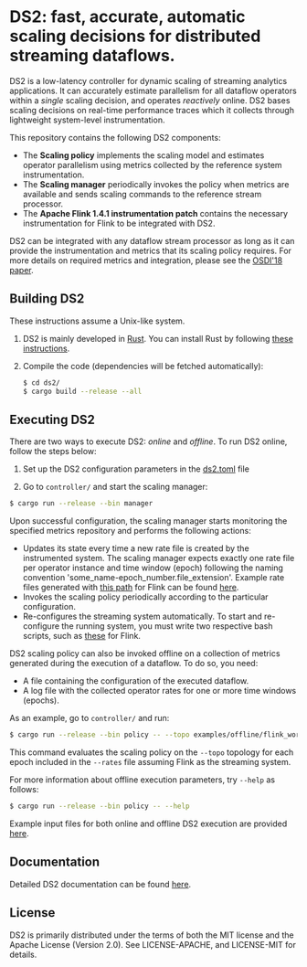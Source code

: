 # DS2: fast, accurate, automatic scaling decisions for distributed streaming dataflows.

DS2 is a low-latency controller for dynamic scaling of streaming analytics applications. It can accurately estimate parallelism for all dataflow operators within a _single_ scaling decision, and operates _reactively_ online. DS2 bases scaling decisions on real-time performance traces which it collects through lightweight system-level instrumentation.

This repository contains the following DS2 components:
* The **Scaling policy** implements the scaling model and estimates operator parallelism using metrics collected by the reference system instrumentation.
* The **Scaling manager** periodically invokes the policy when metrics are available and sends scaling commands to the reference stream processor.
* The **Apache Flink 1.4.1 instrumentation patch** contains the necessary instrumentation for Flink to be integrated with DS2.

DS2 can be integrated with any dataflow stream processor as long as it can provide the instrumentation and metrics that its scaling policy requires. For more details on required metrics and integration, please see the [OSDI'18 paper](https://www.usenix.org/system/files/osdi18-kalavri.pdf).

## Building DS2
These instructions assume a Unix-like system.

1. DS2 is mainly developed in [Rust](https://www.rust-lang.org). You can install Rust by following [these instructions](https://www.rust-lang.org/downloads.html).

2. Compile the code (dependencies will be fetched automatically):
    ```bash
    $ cd ds2/
    $ cargo build --release --all
    ```

## Executing DS2 

There are two ways to execute DS2: _online_ and _offline_. To run DS2 online, follow the steps below:

1. Set up the DS2 configuration parameters in the [ds2.toml](https://github.com/strymon-system/ds2/blob/master/controller/config/ds2.toml) file

2. Go to `controller/` and start the scaling manager:

```bash
$ cargo run --release --bin manager
```

Upon successful configuration, the scaling manager starts monitoring the specified metrics repository and performs the following actions:

* Updates its state every time a new rate file is created by the instrumented system. The scaling manager expects exactly one rate file per operator instance and time window (epoch) following the naming convention 'some_name-epoch_number.file_extension'. Example rate files generated with [this path](https://github.com/strymon-system/ds2/tree/master/flink-instrumentation) for Flink can be found [here](https://github.com/strymon-system/ds2/tree/master/controller/examples/flink_wordcount_rates).
* Invokes the scaling policy periodically according to the particular configuration.
* Re-configures the streaming system automatically. To start and re-configure the running system, you must write two respective bash scripts, such as [these](https://github.com/strymon-system/ds2/tree/master/flink-scaling-scripts) for Flink.

DS2 scaling policy can also be invoked offline on a collection of metrics generated during the execution of a dataflow. To do so, you need:

* A file containing the configuration of the executed dataflow.
* A log file with the collected operator rates for one or more time windows (epochs).

As an example, go to `controller/` and run:

```bash
$ cargo run --release --bin policy -- --topo examples/offline/flink_wordcount_topology.csv --rates examples/offline/flink_rates.log --system flink
```
This command evaluates the scaling policy on the `--topo` topology for each epoch included in the `--rates` file assuming Flink as the streaming system.

For more information about offline execution parameters, try `--help` as follows:

```bash
$ cargo run --release --bin policy -- --help
```

Example input files for both online and offline DS2 execution are provided [here](https://github.com/strymon-system/ds2/tree/master/controller/examples).

## Documentation

Detailed DS2 documentation can be found [here](http://strymon.systems.ethz.ch/ds2/doc/ds2/index.html).

## License

DS2 is primarily distributed under the terms of both the MIT license and the Apache License (Version 2.0).
See LICENSE-APACHE, and LICENSE-MIT for details.
